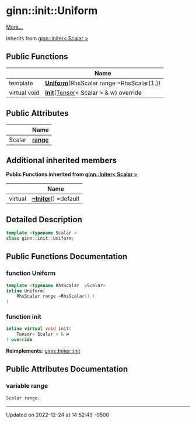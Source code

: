 # ginn::init::Uniform


 [More...](#detailed-description)

Inherits from [ginn::Initer< Scalar >](api/Classes/classginn_1_1_initer.md)

## Public Functions

|                | Name           |
| -------------- | -------------- |
| template <typename RhsScalar  =Scalar\> <br>| **[Uniform](api/Classes/classginn_1_1init_1_1_uniform.md#function-uniform)**(RhsScalar range =RhsScalar(1.)) |
| virtual void | **[init](api/Classes/classginn_1_1init_1_1_uniform.md#function-init)**([Tensor](api/Classes/classginn_1_1_tensor.md)< Scalar > & w) override |

## Public Attributes

|                | Name           |
| -------------- | -------------- |
| Scalar | **[range](api/Classes/classginn_1_1init_1_1_uniform.md#variable-range)**  |

## Additional inherited members

**Public Functions inherited from [ginn::Initer< Scalar >](api/Classes/classginn_1_1_initer.md)**

|                | Name           |
| -------------- | -------------- |
| virtual | **[~Initer](api/Classes/classginn_1_1_initer.md#function-~initer)**() =default |


## Detailed Description

```cpp
template <typename Scalar >
class ginn::init::Uniform;
```

## Public Functions Documentation

### function Uniform

```cpp
template <typename RhsScalar  =Scalar>
inline Uniform(
    RhsScalar range =RhsScalar(1.)
)
```


### function init

```cpp
inline virtual void init(
    Tensor< Scalar > & w
) override
```


**Reimplements**: [ginn::Initer::init](api/Classes/classginn_1_1_initer.md#function-init)


## Public Attributes Documentation

### variable range

```cpp
Scalar range;
```


-------------------------------

Updated on 2022-12-24 at 14:52:49 -0500